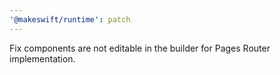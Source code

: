 ```yaml
---
'@makeswift/runtime': patch
---
```


Fix components are not editable in the builder for Pages Router implementation.
